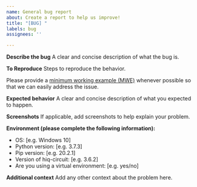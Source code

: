 ```yaml
---
name: General bug report
about: Create a report to help us improve!
title: "[BUG] "
labels: bug
assignees: ''

---
```


**Describe the bug**
A clear and concise description of what the bug is.

**To Reproduce**
Steps to reproduce the behavior. 

Please provide a [minimum working example (MWE)](https://en.wikipedia.org/wiki/Minimal_working_example) whenever possible so that we can easily address the issue.

**Expected behavior**
A clear and concise description of what you expected to happen.

**Screenshots**
If applicable, add screenshots to help explain your problem.

**Environment (please complete the following information):**
 - OS: [e.g. Windows 10]
 - Python version: [e.g. 3.7.3]
 - Pip version: [e.g. 20.2.1]
 - Version of hiq-circuit: [e.g. 3.6.2]
 - Are you using a virtual environment: [e.g. yes/no]

**Additional context**
Add any other context about the problem here.
